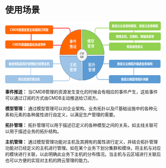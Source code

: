 # 使用场景

<img src="../resource/img/sence.png" width="600" height="200" />


**事件推送：** 当CMDB管理的资源发生变化的时候会有相应的事件产生，这些事件可以通过订阅的方式由CMDB主动推送给订阅方。

**模型管理：** 通过模型管理可以对企业架构、业务拓扑以及IT基础设施中的各种元素和元素的各种属性进行自定义，以满足生产管理的需要。


**拓扑管理：** 拓扑管理可以用于描述已定义的各种模型之间的关系，如主线关联可以用于描述业务的拓扑结构。

**主机管理：** 通过模型管理功能对主机及其拥有的属性进行定义，并结合拓扑管理功能对已经定义的主机进行管理。如在某个业务下划分集群和模块，将主机与对应的模块进行关联，以此明确此业务下主机的分布情况。当主机与云区域进行关联后也可以方便的实现对主机的跨云管理的能力。
